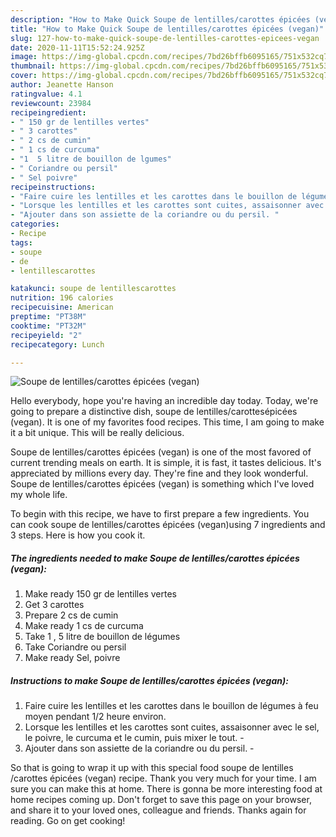 ```yaml
---
description: "How to Make Quick ​Soupe de lentilles​/carottes​ épicées (vegan)​"
title: "How to Make Quick ​Soupe de lentilles​/carottes​ épicées (vegan)​"
slug: 127-how-to-make-quick-soupe-de-lentilles-carottes-epicees-vegan
date: 2020-11-11T15:52:24.925Z
image: https://img-global.cpcdn.com/recipes/7bd26bffb6095165/751x532cq70/soupe-de-lentillescarottes-epicees-vegan-photo-principale-de-la-recette.jpg
thumbnail: https://img-global.cpcdn.com/recipes/7bd26bffb6095165/751x532cq70/soupe-de-lentillescarottes-epicees-vegan-photo-principale-de-la-recette.jpg
cover: https://img-global.cpcdn.com/recipes/7bd26bffb6095165/751x532cq70/soupe-de-lentillescarottes-epicees-vegan-photo-principale-de-la-recette.jpg
author: Jeanette Hanson
ratingvalue: 4.1
reviewcount: 23984
recipeingredient:
- " 150 gr de lentilles vertes"
- " 3 carottes"
- " 2 cs de cumin"
- " 1 cs de curcuma"
- "1  5 litre de bouillon de lgumes"
- " Coriandre ou persil"
- " Sel poivre"
recipeinstructions:
- "Faire cuire les lentilles et les carottes dans le bouillon de légumes à feu moyen pendant 1/2 heure environ."
- "​Lorsque les lentilles et les carottes sont cuites, assaisonner avec le sel, le poivre, le curcuma et le cumin, puis mixer le tout.​ ​"
- "Ajouter dans son assiette de la coriandre ou du persil.​ ​"
categories:
- Recipe
tags:
- soupe
- de
- lentillescarottes

katakunci: soupe de lentillescarottes 
nutrition: 196 calories
recipecuisine: American
preptime: "PT38M"
cooktime: "PT32M"
recipeyield: "2"
recipecategory: Lunch

---
```



![​Soupe de lentilles​/carottes​ épicées (vegan)​](https://img-global.cpcdn.com/recipes/7bd26bffb6095165/751x532cq70/soupe-de-lentillescarottes-epicees-vegan-photo-principale-de-la-recette.jpg)

Hello everybody, hope you're having an incredible day today. Today, we're going to prepare a distinctive dish, ​soupe de lentilles​/carottes​ épicées (vegan)​. It is one of my favorites food recipes. This time, I am going to make it a bit unique. This will be really delicious.

​Soupe de lentilles​/carottes​ épicées (vegan)​ is one of the most favored of current trending meals on earth. It is simple, it is fast, it tastes delicious. It's appreciated by millions every day. They're fine and they look wonderful. ​Soupe de lentilles​/carottes​ épicées (vegan)​ is something which I've loved my whole life.




To begin with this recipe, we have to first prepare a few ingredients. You can cook ​soupe de lentilles​/carottes​ épicées (vegan)​ using 7 ingredients and 3 steps. Here is how you cook it.

<!--inarticleads1-->

##### The ingredients needed to make ​Soupe de lentilles​/carottes​ épicées (vegan)​:

1. Make ready  ​1​5​0 gr de lentilles​ vertes​
1. Get  ​3 carottes
1. Prepare  ​2​ cs​ ​de cumin
1. Make ready  ​1 cs de curcuma​
1. Take 1 , 5 litre de bouillon de légumes
1. Take  ​Coriandre ou persil​
1. Make ready  Sel, poivre




<!--inarticleads2-->

##### Instructions to make ​Soupe de lentilles​/carottes​ épicées (vegan)​:

1. Faire cuire les lentilles et les carottes dans le bouillon de légumes à feu moyen pendant 1/2 heure environ.
1. ​Lorsque les lentilles et les carottes sont cuites, assaisonner avec le sel, le poivre, le curcuma et le cumin, puis mixer le tout.​ - ​
1. Ajouter dans son assiette de la coriandre ou du persil.​ - ​




So that is going to wrap it up with this special food ​soupe de lentilles​/carottes​ épicées (vegan)​ recipe. Thank you very much for your time. I am sure you can make this at home. There is gonna be more interesting food at home recipes coming up. Don't forget to save this page on your browser, and share it to your loved ones, colleague and friends. Thanks again for reading. Go on get cooking!
